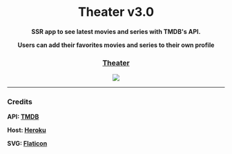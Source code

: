<h1 align="center">Theater v3.0</h1>
<h4><p align="center">SSR app to see latest movies and series with TMDB's API.</p>
<p align="center">Users can add their favorites movies and series to their own profile</p></h4>
<h3 align="center"><a href="https://theater-webapp.herokuapp.com">Theater</a></h3>

<p align="center">
<img src="https://i.imgur.com/AzkZ47l.jpg"/>

</p>
<hr>
<h3>Credits</h3>
<p><b>API: <a href="https://www.themoviedb.org/">TMDB</a></b></p>
<p><b>Host: <a href="https://www.heroku.com/">Heroku</a></b></p>
<p><b>SVG: <a href="https://www.flaticon.com/">Flaticon</a></p></b>
